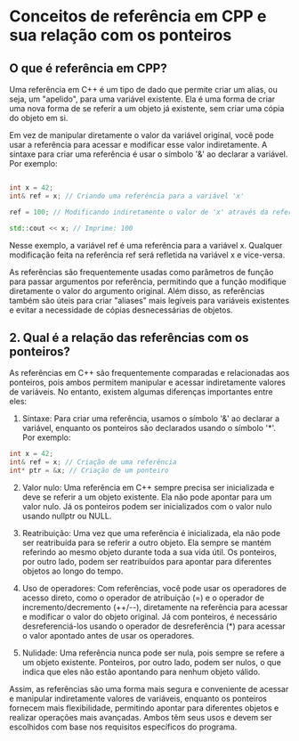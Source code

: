 # Conceitos de referência em CPP e sua relação com os ponteiros

## O que é referência em CPP?

Uma referência em C++ é um tipo de dado que permite criar um alias, ou seja, um "apelido", para uma variável existente. Ela é uma forma de criar uma nova forma de se referir a um objeto já existente, sem criar uma cópia do objeto em si.

Em vez de manipular diretamente o valor da variável original, você pode usar a referência para acessar e modificar esse valor indiretamente. A sintaxe para criar uma referência é usar o símbolo '&' ao declarar a variável. Por exemplo:

```cpp

int x = 42;
int& ref = x; // Criando uma referência para a variável 'x'

ref = 100; // Modificando indiretamente o valor de 'x' através da referência

std::cout << x; // Imprime: 100

```

Nesse exemplo, a variável ref é uma referência para a variável x. Qualquer modificação feita na referência ref será refletida na variável x e vice-versa.

As referências são frequentemente usadas como parâmetros de função para passar argumentos por referência, permitindo que a função modifique diretamente o valor do argumento original. Além disso, as referências também são úteis para criar "aliases" mais legíveis para variáveis existentes e evitar a necessidade de cópias desnecessárias de objetos.


## 2. Qual é a relação das referências com os ponteiros?

As referências em C++ são frequentemente comparadas e relacionadas aos ponteiros, pois ambos permitem manipular e acessar indiretamente valores de variáveis. No entanto, existem algumas diferenças importantes entre eles:

1. Sintaxe: Para criar uma referência, usamos o símbolo '&' ao declarar a variável, enquanto os ponteiros são declarados usando o símbolo '*'. Por exemplo:

````cpp
int x = 42;
int& ref = x; // Criação de uma referência
int* ptr = &x; // Criação de um ponteiro
````
2. Valor nulo: Uma referência em C++ sempre precisa ser inicializada e deve se referir a um objeto existente. Ela não pode apontar para um valor nulo. Já os ponteiros podem ser inicializados com o valor nulo usando nullptr ou NULL.

3. Reatribuição: Uma vez que uma referência é inicializada, ela não pode ser reatribuída para se referir a outro objeto. Ela sempre se mantém referindo ao mesmo objeto durante toda a sua vida útil. Os ponteiros, por outro lado, podem ser reatribuídos para apontar para diferentes objetos ao longo do tempo.

4. Uso de operadores: Com referências, você pode usar os operadores de acesso direto, como o operador de atribuição (=) e o operador de incremento/decremento (++/--), diretamente na referência para acessar e modificar o valor do objeto original. Já com ponteiros, é necessário desreferenciá-los usando o operador de desreferência (*) para acessar o valor apontado antes de usar os operadores.

5. Nulidade: Uma referência nunca pode ser nula, pois sempre se refere a um objeto existente. Ponteiros, por outro lado, podem ser nulos, o que indica que eles não estão apontando para nenhum objeto válido.

Assim, as referências são uma forma mais segura e conveniente de acessar e manipular indiretamente valores de variáveis, enquanto os ponteiros fornecem mais flexibilidade, permitindo apontar para diferentes objetos e realizar operações mais avançadas. Ambos têm seus usos e devem ser escolhidos com base nos requisitos específicos do programa.






